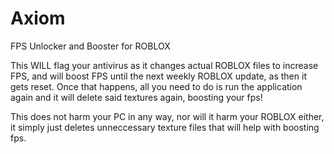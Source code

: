 # Axiom
FPS Unlocker and Booster for ROBLOX

This WILL flag your antivirus as it changes actual ROBLOX files to increase FPS, and will boost FPS until the next weekly ROBLOX update, as then it gets reset. Once that happens, all you need to do is run the application again and it will delete said textures again, boosting your fps! 

This does not harm your PC in any way, nor will it harm your ROBLOX either, it simply just deletes unneccessary texture files that will help with boosting fps.
